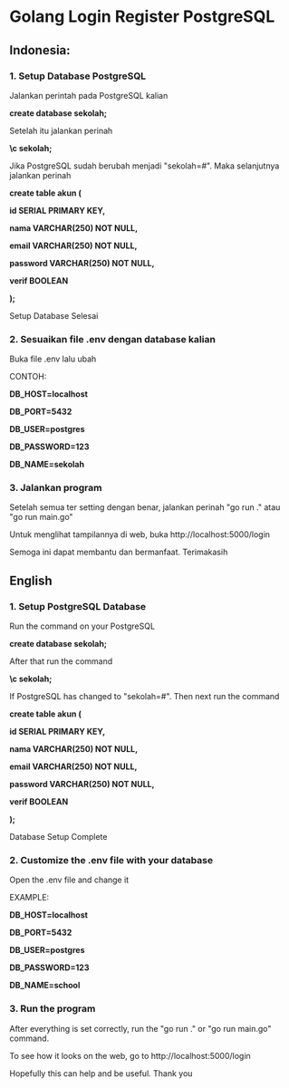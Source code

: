 # Golang Login Register PostgreSQL
## Indonesia:
### 1. Setup Database PostgreSQL
Jalankan perintah pada PostgreSQL kalian

**create database sekolah;**

Setelah itu jalankan perinah

**\c sekolah;**

Jika PostgreSQL sudah berubah menjadi "sekolah=#". Maka selanjutnya jalankan perinah

**create table akun (**

**id SERIAL PRIMARY KEY,**

**nama VARCHAR(250) NOT NULL,**

**email VARCHAR(250) NOT NULL,**

**password VARCHAR(250) NOT NULL,**

**verif BOOLEAN**

**);**

Setup Database Selesai

### 2. Sesuaikan file .env dengan database kalian
Buka file .env lalu ubah

CONTOH:

**DB_HOST=localhost**

**DB_PORT=5432**

**DB_USER=postgres**

**DB_PASSWORD=123**

**DB_NAME=sekolah**

### 3. Jalankan program
Setelah semua ter setting dengan benar, jalankan perinah "go run ." atau "go run main.go"

Untuk menglihat tampilannya di web, buka http://localhost:5000/login

Semoga ini dapat membantu dan bermanfaat. Terimakasih

## English
### 1. Setup PostgreSQL Database
Run the command on your PostgreSQL

**create database sekolah;**

After that run the command

**\c sekolah;**

If PostgreSQL has changed to "sekolah=#". Then next run the command

**create table akun (**

**id SERIAL PRIMARY KEY,**

**nama VARCHAR(250) NOT NULL,**

**email VARCHAR(250) NOT NULL,**

**password VARCHAR(250) NOT NULL,**

**verif BOOLEAN**

**);**

Database Setup Complete

### 2. Customize the .env file with your database
Open the .env file and change it

EXAMPLE:

**DB_HOST=localhost**

**DB_PORT=5432**

**DB_USER=postgres**

**DB_PASSWORD=123**

**DB_NAME=school**

### 3. Run the program
After everything is set correctly, run the "go run ." or "go run main.go" command.

To see how it looks on the web, go to http://localhost:5000/login

Hopefully this can help and be useful. Thank you
